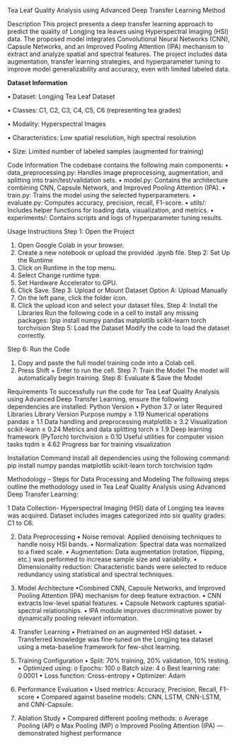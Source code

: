 Tea Leaf Quality Analysis using Advanced Deep Transfer Learning Method


Description
This project presents a deep transfer learning approach to predict the quality of Longjing tea leaves using Hyperspectral Imaging (HSI) data. The proposed model integrates Convolutional Neural Networks (CNN), Capsule Networks, and an Improved Pooling Attention (IPA) mechanism to extract and analyze spatial and spectral features. The project includes data augmentation, transfer learning strategies, and hyperparameter tuning to improve model generalizability and accuracy, even with limited labeled data.

**Dataset Information**

•	Dataset: Longjing Tea Leaf Dataset

•	Classes: C1, C2, C3, C4, C5, C6 (representing tea grades)

•	Modality: Hyperspectral Images

•	Characteristics: Low spatial resolution, high spectral resolution

•	Size: Limited number of labeled samples (augmented for training)

Code Information
The codebase contains the following main components:
•	data_preprocessing.py: Handles image preprocessing, augmentation, and splitting into train/test/validation sets.
•	model.py: Contains the architecture combining CNN, Capsule Network, and Improved Pooling Attention (IPA).
•	train.py: Trains the model using the selected hyperparameters.
•	evaluate.py: Computes accuracy, precision, recall, F1-score.
•	utils/: Includes helper functions for loading data, visualization, and metrics.
•	experiments/: Contains scripts and logs of hyperparameter tuning results.

Usage Instructions 
Step 1: Open the Project
1.	Open Google Colab in your browser.
2.	Create a new notebook or upload the provided .ipynb file.
Step 2: Set Up the Runtime
1.	Click on Runtime in the top menu.
2.	Select Change runtime type.
3.	Set Hardware Accelerator to GPU.
4.	Click Save.
Step 3: Upload or Mount Dataset
Option A: Upload Manually
1.	On the left pane, click the folder icon.
2.	Click the upload icon and select your dataset files.
Step 4: Install the Libraries 
Run the following code in a cell to install any missing packages:
!pip install numpy pandas matplotlib scikit-learn torch torchvision
Step 5: Load the Dataset
Modify the code to load the dataset correctly. 

Step 6: Run the Code
1.	Copy and paste the full model training code into a Colab cell.
2.	Press Shift + Enter to run the cell.
Step 7: Train the Model
The model will automatically begin training. 
Step 8: Evaluate & Save the Model

Requirements
To successfully run the code for Tea Leaf Quality Analysis using Advanced Deep Transfer Learning, ensure the following dependencies are installed:
Python Version
•	Python 3.7 or later
Required Libraries
Library	Version	Purpose
numpy	≥ 1.19	Numerical operations
pandas	≥ 1.1	Data handling and preprocessing
matplotlib	≥ 3.2	Visualization
scikit-learn	≥ 0.24	Metrics and data splitting
torch	≥ 1.9	Deep learning framework (PyTorch)
torchvision	≥ 0.10	Useful utilities for computer vision tasks
tqdm	≥ 4.62	Progress bar for training visualization

Installation Command
Install all dependencies using the following command:
pip install numpy pandas matplotlib scikit-learn torch torchvision tqdm

Methodology – Steps for Data Processing and Modeling
The following steps outline the methodology used in Tea Leaf Quality Analysis using Advanced Deep Transfer Learning:

1 Data Collection- Hyperspectral Imaging (HSI) data of Longjing tea leaves was acquired. Dataset includes images categorized into six quality grades: C1 to C6.

2. Data Preprocessing
•	Noise removal: Applied denoising techniques to handle noisy HSI bands.
•	Normalization: Spectral data was normalized to a fixed scale.
•	Augmentation: Data augmentation (rotation, flipping, etc.) was performed to increase sample size and variability.
•	Dimensionality reduction: Characteristic bands were selected to reduce redundancy using statistical and spectral techniques.

3. Model Architecture
•Combined CNN, Capsule Networks, and Improved Pooling Attention (IPA) mechanism for deep feature extraction.
•	CNN extracts low-level spatial features.
•	Capsule Network captures spatial-spectral relationships.
•	IPA module improves discriminative power by dynamically pooling relevant information.

4. Transfer Learning
•	Pretrained on an augmented HSI dataset.
•	Transferred knowledge was fine-tuned on the Longjing tea dataset using a meta-baseline framework for few-shot learning.

5. Training Configuration
•	Split: 70% training, 20% validation, 10% testing.
•	Optimized using:
o	Epochs: 100
o	Batch size: 4
o	Best learning rate: 0.0001
•	Loss function: Cross-entropy
•	Optimizer: Adam

6. Performance Evaluation
•	Used metrics: Accuracy, Precision, Recall, F1-score
•	Compared against baseline models: CNN, LSTM, CNN-LSTM, and CNN-Capsule.

7. Ablation Study
•	Compared different pooling methods:
o	Average Pooling (AP)
o	Max Pooling (MP)
o	Improved Pooling Attention (IPA) — demonstrated highest performance
